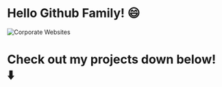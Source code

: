 # Hello Github Family! :smile:

![Corporate Websites](https://user-images.githubusercontent.com/80864786/135945781-caadc851-84e0-42a8-bf0c-890e38807c4e.png)

# Check out my projects down below! :arrow_down:
